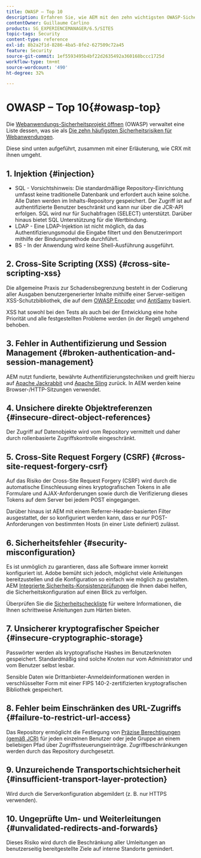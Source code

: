 ```yaml
---
title: OWASP – Top 10
description: Erfahren Sie, wie AEM mit den zehn wichtigsten OWASP-Sicherheitsrisiken umgeht.
contentOwner: Guillaume Carlino
products: SG_EXPERIENCEMANAGER/6.5/SITES
topic-tags: Security
content-type: reference
exl-id: 8b2a2f1d-8286-4ba5-8fe2-627509c72a45
feature: Security
source-git-commit: 1ef5593495b4bf22d2635492a360168bccc1725d
workflow-type: tm+mt
source-wordcount: '490'
ht-degree: 32%

---
```


# OWASP – Top 10{#owasp-top}

Die [Webanwendungs-Sicherheitsprojekt öffnen](https://owasp.org/) (OWASP) verwaltet eine Liste dessen, was sie als [Die zehn häufigsten Sicherheitsrisiken für Webanwendungen](https://owasp.org/www-project-top-ten/).

Diese sind unten aufgeführt, zusammen mit einer Erläuterung, wie CRX mit ihnen umgeht.

## 1. Injektion {#injection}

* SQL - Vorsichtshinweis: Die standardmäßige Repository-Einrichtung umfasst keine traditionelle Datenbank und erfordert auch keine solche. Alle Daten werden im Inhalts-Repository gespeichert. Der Zugriff ist auf authentifizierte Benutzer beschränkt und kann nur über die JCR-API erfolgen. SQL wird nur für Suchabfragen (SELECT) unterstützt. Darüber hinaus bietet SQL Unterstützung für die Wertbindung.
* LDAP - Eine LDAP-Injektion ist nicht möglich, da das Authentifizierungsmodul die Eingabe filtert und den Benutzerimport mithilfe der Bindungsmethode durchführt.
* BS - In der Anwendung wird keine Shell-Ausführung ausgeführt.

## 2. Cross-Site Scripting (XSS) {#cross-site-scripting-xss}

Die allgemeine Praxis zur Schadensbegrenzung besteht in der Codierung aller Ausgaben benutzergenerierter Inhalte mithilfe einer Server-seitigen XSS-Schutzbibliothek, die auf dem [OWASP Encoder](https://owasp.org/www-project-java-encoder/) und [AntiSamy](https://wiki.owasp.org/index.php/Category:OWASP_AntiSamy_Project) basiert.

XSS hat sowohl bei den Tests als auch bei der Entwicklung eine hohe Priorität und alle festgestellten Probleme werden (in der Regel) umgehend behoben.

## 3. Fehler in Authentifizierung und Session Management {#broken-authentication-and-session-management}

AEM nutzt fundierte, bewährte Authentifizierungstechniken und greift hierzu auf [Apache Jackrabbit](https://jackrabbit.apache.org/jcr/index.html) und [Apache Sling](https://sling.apache.org/) zurück. In AEM werden keine Browser-/HTTP-Sitzungen verwendet.

## 4. Unsichere direkte Objektreferenzen {#insecure-direct-object-references}

Der Zugriff auf Datenobjekte wird vom Repository vermittelt und daher durch rollenbasierte Zugriffskontrolle eingeschränkt.

## 5. Cross-Site Request Forgery (CSRF) {#cross-site-request-forgery-csrf}

Auf das Risiko der Cross-Site Request Forgery (CSRF) wird durch die automatische Einschleusung eines kryptografischen Tokens in alle Formulare und AJAX-Anforderungen sowie durch die Verifizierung dieses Tokens auf dem Server bei jedem POST eingegangen.

Darüber hinaus ist AEM mit einem Referrer-Header-basierten Filter ausgestattet, der so konfiguriert werden kann, dass er *nur* POST-Anforderungen von bestimmten Hosts (in einer Liste definiert) zulässt.

## 6. Sicherheitsfehler {#security-misconfiguration}

Es ist unmöglich zu garantieren, dass alle Software immer korrekt konfiguriert ist. Adobe bemüht sich jedoch, möglichst viele Anleitungen bereitzustellen und die Konfiguration so einfach wie möglich zu gestalten. AEM [Integrierte Sicherheits-Konsistenzprüfungen](/help/sites-administering/operations-dashboard.md) die Ihnen dabei helfen, die Sicherheitskonfiguration auf einen Blick zu verfolgen.

Überprüfen Sie die [Sicherheitscheckliste](/help/sites-administering/security-checklist.md) für weitere Informationen, die Ihnen schrittweise Anleitungen zum Härten bieten.

## 7. Unsicherer kryptografischer Speicher {#insecure-cryptographic-storage}

Passwörter werden als kryptografische Hashes im Benutzerknoten gespeichert. Standardmäßig sind solche Knoten nur vom Administrator und vom Benutzer selbst lesbar.

Sensible Daten wie Drittanbieter-Anmeldeinformationen werden in verschlüsselter Form mit einer FIPS 140-2-zertifizierten kryptografischen Bibliothek gespeichert.

## 8. Fehler beim Einschränken des URL-Zugriffs {#failure-to-restrict-url-access}

Das Repository ermöglicht die Festlegung von [Präzise Berechtigungen (gemäß JCR)](https://developer.adobe.com/experience-manager/reference-materials/spec/jcr/2.0/16_Access_Control_Management.html) für jeden einzelnen Benutzer oder jede Gruppe an einem beliebigen Pfad über Zugriffssteuerungseinträge. Zugriffbeschränkungen werden durch das Repository durchgesetzt.

## 9. Unzureichende Transportschichtsicherheit {#insufficient-transport-layer-protection}

Wird durch die Serverkonfiguration abgemildert (z. B. nur HTTPS verwenden).

## 10. Ungeprüfte Um- und Weiterleitungen {#unvalidated-redirects-and-forwards}

Dieses Risiko wird durch die Beschränkung aller Umleitungen an benutzerseitig bereitgestellte Ziele auf interne Standorte gemindert.
